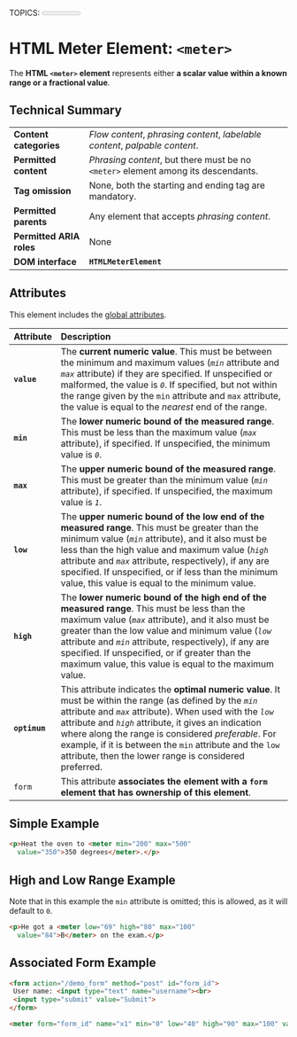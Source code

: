 TOPICS: <meter>
        <meter> value attribute
        <meter> min attribute
        <meter> max attribute
        <meter> low attribute
        <meter> high attribute
        <meter> optimum attribute
        <meter> form attribute

# HTML Meter Element: `<meter>`

The **HTML `<meter>` element** represents either **a scalar value within a known
range or a fractional value**.

## Technical Summary

|  |  |
| :-- | :-- |
| **Content categories** | *Flow content*, *phrasing content*, *labelable content*, *palpable content*.|
| **Permitted content** | *Phrasing content*, but there must be no `<meter>` element among its descendants.|
| **Tag omission** | None, both the starting and ending tag are mandatory. |
| **Permitted parents** | Any element that accepts *phrasing content*. |
| **Permitted ARIA roles** | None |
| **DOM interface** | **`HTMLMeterElement`** |

## Attributes

This element includes the [global attributes](/en/webfrontend/HTML_Global_Attributes).

| Attribute | Description |
| :-- | :-- |
| **`value`** | The **current numeric value**. This must be between the minimum and maximum values (*`min`* attribute and *`max`* attribute) if they are specified. If unspecified or malformed, the value is *`0`*. If specified, but not within the range given by the `min` attribute and `max` attribute, the value is equal to the *nearest* end of the range. |
| **`min`** | The **lower numeric bound of the measured range**. This must be less than the maximum value (*`max`* attribute), if specified. If unspecified, the minimum value is *`0`*. |
| **`max`** | The **upper numeric bound of the measured range**. This must be greater than the minimum value (*`min`* attribute), if specified. If unspecified, the maximum value is *`1`*. |
| **`low`** | The **upper numeric bound of the low end of the measured range**. This must be greater than the minimum value (*`min`* attribute), and it also must be less than the high value and maximum value (*`high`* attribute and *`max`* attribute, respectively), if any are specified. If unspecified, or if less than the minimum value, this value is equal to the minimum value. |
| **`high`** | The **lower numeric bound of the high end of the measured range**. This must be less than the maximum value (*`max`* attribute), and it also must be greater than the low value and minimum value (*`low`* attribute and *`min`* attribute, respectively), if any are specified. If unspecified, or if greater than the maximum value, this value is equal to the maximum value. |
| **`optimum`** | This attribute indicates the **optimal numeric value**. It must be within the range (as defined by the *`min`* attribute and *`max`* attribute). When used with the *`low`* attribute and *`high`* attribute, it gives an indication where along the range is considered *preferable*. For example, if it is between the `min` attribute and the `low` attribute, then the lower range is considered preferred. |
| `form` | This attribute **associates the element with a `form` element that has ownership of this element**. |

## Simple Example

```html
<p>Heat the oven to <meter min="200" max="500"
  value="350">350 degrees</meter>.</p>
```

## High and Low Range Example

Note that in this example the `min` attribute is omitted; this is allowed, as it will default to `0`.

```html
<p>He got a <meter low="69" high="80" max="100"
  value="84">B</meter> on the exam.</p>
```

## Associated Form Example

```html
<form action="/demo_form" method="post" id="form_id">
 User name: <input type="text" name="username"><br>
 <input type="submit" value="Submit">
</form>

<meter form="form_id" name="x1" min="0" low="40" high="90" max="100" value="95"></meter>
```
